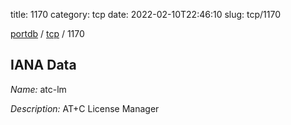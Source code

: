 title: 1170
category: tcp
date: 2022-02-10T22:46:10
slug: tcp/1170

[portdb](/) / [tcp](/category/tcp.html) / 1170


## IANA Data

_Name:_ atc-lm

_Description:_ AT+C License Manager

